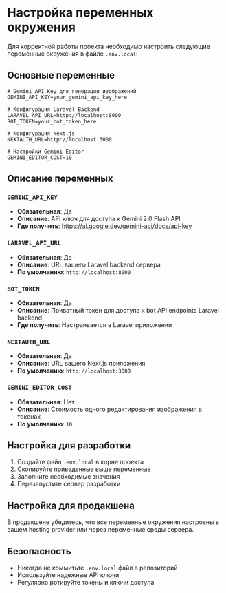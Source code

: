 # Настройка переменных окружения

Для корректной работы проекта необходимо настроить следующие переменные окружения в файле `.env.local`:

## Основные переменные

```env
# Gemini API Key для генерации изображений
GEMINI_API_KEY=your_gemini_api_key_here

# Конфигурация Laravel Backend
LARAVEL_API_URL=http://localhost:8000
BOT_TOKEN=your_bot_token_here

# Конфигурация Next.js
NEXTAUTH_URL=http://localhost:3000

# Настройки Gemini Editor
GEMINI_EDITOR_COST=10
```

## Описание переменных

### `GEMINI_API_KEY`
- **Обязательная**: Да
- **Описание**: API ключ для доступа к Gemini 2.0 Flash API
- **Где получить**: https://ai.google.dev/gemini-api/docs/api-key

### `LARAVEL_API_URL`
- **Обязательная**: Да
- **Описание**: URL вашего Laravel backend сервера
- **По умолчанию**: `http://localhost:8000`

### `BOT_TOKEN`
- **Обязательная**: Да
- **Описание**: Приватный токен для доступа к bot API endpoints Laravel backend
- **Где получить**: Настраивается в Laravel приложении

### `NEXTAUTH_URL`
- **Обязательная**: Да
- **Описание**: URL вашего Next.js приложения
- **По умолчанию**: `http://localhost:3000`

### `GEMINI_EDITOR_COST`
- **Обязательная**: Нет
- **Описание**: Стоимость одного редактирования изображения в токенах
- **По умолчанию**: `10`

## Настройка для разработки

1. Создайте файл `.env.local` в корне проекта
2. Скопируйте приведенные выше переменные
3. Заполните необходимые значения
4. Перезапустите сервер разработки

## Настройка для продакшена

В продакшене убедитесь, что все переменные окружения настроены в вашем hosting provider или через переменные среды сервера.

## Безопасность

- Никогда не коммитьте `.env.local` файл в репозиторий
- Используйте надежные API ключи
- Регулярно ротируйте токены и ключи доступа 